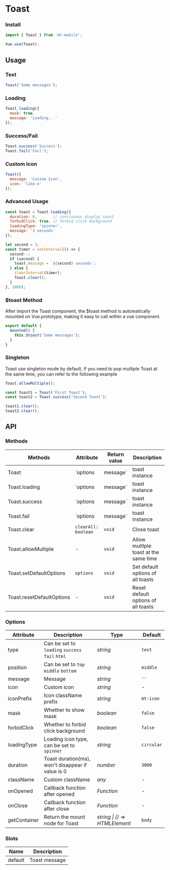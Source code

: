 # Toast

### Install

```javascript
import { Toast } from 'mt-mobile';

Vue.use(Toast);
```

## Usage

### Text

```javascript
Toast('Some messages');
```

### Loading

```javascript
Toast.loading({
  mask: true,
  message: 'Loading...'
});
```

### Success/Fail

```javascript
Toast.success('Success');
Toast.fail('Fail');
```

### Custom Icon

```js
Toast({
  message: 'Custom Icon',
  icon: 'like-o'
});
```

### Advanced Usage

```javascript
const toast = Toast.loading({
  duration: 0,       // continuous display toast
  forbidClick: true, // forbid click background
  loadingType: 'spinner',
  message: '3 seconds'
});

let second = 3;
const timer = setInterval(() => {
  second--;
  if (second) {
    toast.message = `${second} seconds`;
  } else {
    clearInterval(timer);
    Toast.clear();
  }
}, 1000);
```

### $toast Method

After import the Toast component, the $toast method is automatically mounted on Vue.prototype, making it easy to call within a vue component.

```js
export default {
  mounted() {
    this.$toast('Some messages');
  }
}
```

### Singleton

Toast use singleton mode by default, if you need to pop multiple Toast at the same time, you can refer to the following example

```js
Toast.allowMultiple();

const toast1 = Toast('First Toast');
const toast2 = Toast.success('Second Toast');

toast1.clear();
toast2.clear();
```

## API

### Methods

| Methods | Attribute | Return value | Description |
|------|------|------|------|
| Toast | `options | message` | toast instance | Show toast |
| Toast.loading | `options | message` | toast instance | Show loading toast |
| Toast.success | `options | message` | toast instance | Show success toast |
| Toast.fail | `options | message` | toast instance | Show fail toast |
| Toast.clear | `clearAll: boolean` | `void` | Close toast |
| Toast.allowMultiple | - | `void` | Allow multlple toast at the same time |
| Toast.setDefaultOptions | `options` | `void` | Set default options of all toasts |
| Toast.resetDefaultOptions | - | `void` | Reset default options of all toasts |

### Options

| Attribute | Description | Type | Default |
|------|------|------|------|
| type | Can be set to `loading` `success` `fail` `html` | *string* | `text` |
| position | Can be set to `top` `middle` `bottom` | *string* | `middle` |
| message | Message | *string* | `''` |
| icon | Custom icon | *string* | - |
| iconPrefix | Icon className prefix | *string* | `mt-icon` |
| mask | Whether to show mask | *boolean* | `false` |
| forbidClick | Whether to forbid click background | *boolean* | `false` |
| loadingType | Loading icon type, can be set to `spinner` | *string* | `circular` |
| duration | Toast duration(ms), won't disappear if value is 0 | *number* | `3000` |
| className | Custom className | *any* | - |
| onOpened | Callback function after opened | *Function* | - |
| onClose | Callback function after close | *Function* | - |
| getContainer | Return the mount node for Toast | *string \| () => HTMLElement* | `body` |

### Slots

| Name | Description |
|------|------|
| default | Toast message |
